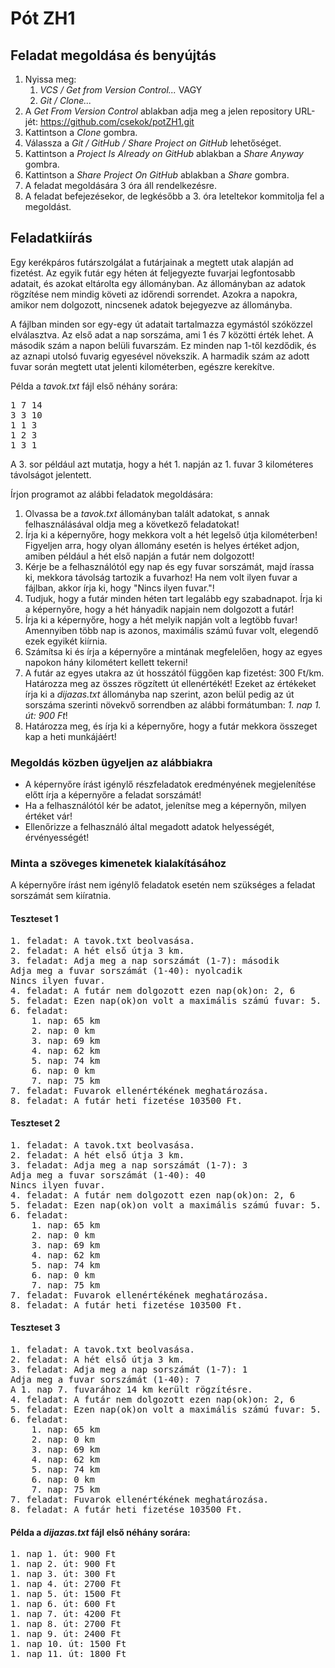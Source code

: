 # Pót ZH1

## Feladat megoldása és benyújtás

1. Nyissa meg:
   1. _VCS / Get from Version Control..._ VAGY
   2. _Git / Clone..._
2. A _Get From Version Control_ ablakban adja meg a jelen repository URL-jét: https://github.com/csekok/potZH1.git
3. Kattintson a _Clone_ gombra.
4. Válassza a _Git / GitHub / Share Project on GitHub_ lehetőséget.
5. Kattintson a _Project Is Already on GitHub_ ablakban a _Share Anyway_ gombra.
6. Kattintson a _Share Project On GitHub_ ablakban a _Share_ gombra.
7. A feladat megoldására 3 óra áll rendelkezésre.
8. A feladat befejezésekor, de legkésőbb a 3. óra leteltekor kommitolja fel a megoldást.

## Feladatkiírás

Egy kerékpáros futárszolgálat a futárjainak a megtett utak alapján ad fizetést.
Az egyik futár egy héten át feljegyezte fuvarjai legfontosabb adatait, és azokat eltárolta egy
állományban. Az állományban az adatok rögzítése nem mindig követi az időrendi sorrendet.
Azokra a napokra, amikor nem dolgozott, nincsenek adatok bejegyezve az állományba.

A fájlban minden sor egy-egy út adatait tartalmazza egymástól szóközzel elválasztva.
Az első adat a nap sorszáma, ami 1 és 7 közötti érték lehet. A második szám a napon belüli fuvarszám.
Ez minden nap 1-től kezdődik, és az aznapi utolsó fuvarig egyesével növekszik. A harmadik szám az adott fuvar során
megtett utat jelenti kilométerben, egészre kerekítve.

Példa a _tavok.txt_ fájl első néhány sorára:
<pre>
1 7 14
3 3 10
1 1 3
1 2 3
1 3 1
</pre>

A 3. sor például azt mutatja, hogy a hét 1. napján az 1. fuvar 3 kilométeres távolságot jelentett.

Írjon programot az alábbi feladatok megoldására:
1. Olvassa be a _tavok.txt_ állományban talált adatokat, s annak felhasználásával oldja meg
a következő feladatokat!
2. Írja ki a képernyőre, hogy mekkora volt a hét legelső útja kilométerben! Figyeljen arra,
hogy olyan állomány esetén is helyes értéket adjon, amiben például a hét első napján
a futár nem dolgozott!
3. Kérje be a felhasználótól egy nap és egy fuvar sorszámát, majd írassa ki, mekkora távolság
tartozik a fuvarhoz! Ha nem volt ilyen fuvar a fájlban, akkor írja ki, hogy "Nincs ilyen fuvar."!
4. Tudjuk, hogy a futár minden héten tart legalább egy szabadnapot. Írja ki a képernyőre,
hogy a hét hányadik napjain nem dolgozott a futár!
5. Írja ki a képernyőre, hogy a hét melyik napján volt a legtöbb fuvar! Amennyiben több nap
is azonos, maximális számú fuvar volt, elegendő ezek egyikét kiírnia.
6. Számítsa ki és írja a képernyőre a mintának megfelelően, hogy az egyes napokon hány
kilométert kellett tekerni! 
7. A futár az egyes utakra az út hosszától függően kap fizetést: 300 Ft/km. Határozza meg az összes
rögzített út ellenértékét! Ezeket az értékeket írja ki a _dijazas.txt_ állományba nap szerint,
azon belül pedig az út sorszáma szerinti növekvő sorrendben az alábbi formátumban: _1. nap 1. út: 900 Ft_!
8. Határozza meg, és írja ki a képernyőre, hogy a futár mekkora összeget kap a heti munkájáért!

### Megoldás közben ügyeljen az alábbiakra

- A képernyőre írást igénylő részfeladatok eredményének megjelenítése előtt írja a képernyőre a feladat sorszámát!
- Ha a felhasználótól kér be adatot, jelenítse meg a képernyőn, milyen értéket vár!
- Ellenőrizze a felhasználó által megadott adatok helyességét, érvényességét!

### Minta a szöveges kimenetek kialakításához

A képernyőre írást nem igénylő feladatok esetén nem szükséges a feladat sorszámát sem kiíratnia.

#### Teszteset 1

<pre>
1. feladat: A tavok.txt beolvasása.
2. feladat: A hét első útja 3 km.
3. feladat: Adja meg a nap sorszámát (1-7): második
Adja meg a fuvar sorszámát (1-40): nyolcadik
Nincs ilyen fuvar.
4. feladat: A futár nem dolgozott ezen nap(ok)on: 2, 6
5. feladat: Ezen nap(ok)on volt a maximális számú fuvar: 5.
6. feladat:
	1. nap: 65 km
	2. nap: 0 km
	3. nap: 69 km
	4. nap: 62 km
	5. nap: 74 km
	6. nap: 0 km
	7. nap: 75 km
7. feladat: Fuvarok ellenértékének meghatározása.
8. feladat: A futár heti fizetése 103500 Ft.
</pre>

#### Teszteset 2

<pre>
1. feladat: A tavok.txt beolvasása.
2. feladat: A hét első útja 3 km.
3. feladat: Adja meg a nap sorszámát (1-7): 3
Adja meg a fuvar sorszámát (1-40): 40
Nincs ilyen fuvar.
4. feladat: A futár nem dolgozott ezen nap(ok)on: 2, 6
5. feladat: Ezen nap(ok)on volt a maximális számú fuvar: 5.
6. feladat:
	1. nap: 65 km
	2. nap: 0 km
	3. nap: 69 km
	4. nap: 62 km
	5. nap: 74 km
	6. nap: 0 km
	7. nap: 75 km
7. feladat: Fuvarok ellenértékének meghatározása.
8. feladat: A futár heti fizetése 103500 Ft.
</pre>

#### Teszteset 3

<pre>
1. feladat: A tavok.txt beolvasása.
2. feladat: A hét első útja 3 km.
3. feladat: Adja meg a nap sorszámát (1-7): 1
Adja meg a fuvar sorszámát (1-40): 7
A 1. nap 7. fuvarához 14 km került rögzítésre.
4. feladat: A futár nem dolgozott ezen nap(ok)on: 2, 6
5. feladat: Ezen nap(ok)on volt a maximális számú fuvar: 5.
6. feladat:
	1. nap: 65 km
	2. nap: 0 km
	3. nap: 69 km
	4. nap: 62 km
	5. nap: 74 km
	6. nap: 0 km
	7. nap: 75 km
7. feladat: Fuvarok ellenértékének meghatározása.
8. feladat: A futár heti fizetése 103500 Ft.
</pre>

#### Példa a _dijazas.txt_ fájl első néhány sorára:
<pre>
1. nap 1. út: 900 Ft
1. nap 2. út: 900 Ft
1. nap 3. út: 300 Ft
1. nap 4. út: 2700 Ft
1. nap 5. út: 1500 Ft
1. nap 6. út: 600 Ft
1. nap 7. út: 4200 Ft
1. nap 8. út: 2700 Ft
1. nap 9. út: 2400 Ft
1. nap 10. út: 1500 Ft
1. nap 11. út: 1800 Ft
</pre>
